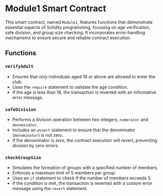 # Module1 Smart Contract

This smart contract, named `Module1`, features functions that demonstrate essential aspects of Solidity programming, focusing on age verification, safe division, and group size checking. It incorporates error-handling mechanisms to ensure secure and reliable contract execution.

## Functions

### `verifyAdult`

- Ensures that only individuals aged 18 or above are allowed to enter the club.
- Uses the `require` statement to validate the age condition.
- If the age is less than 18, the transaction is reverted with an informative error message.

### `safeDivision`

- Performs a division operation between two integers, `numerator` and `denominator`.
- Includes an `assert` statement to ensure that the denominator (`denominator`) is not zero.
- If the denominator is zero, the contract execution will revert, preventing division by zero errors.

### `checkGroupSize`

- Simulates the formation of groups with a specified number of members.
- Enforces a maximum limit of 5 members per group.
- Uses an `if` statement to check if the number of members exceeds 5.
- If the condition is met, the transaction is reverted with a custom error message using the `revert` statement.
